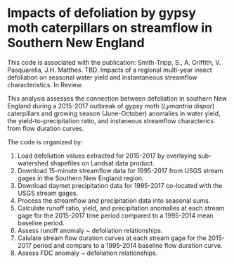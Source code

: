 # Impacts of defoliation by gypsy moth caterpillars on streamflow in Southern New England

This code is associated with the publication: Smith-Tripp, S., A. Griffith, V. Pasquarella, J.H. Matthes. TBD. Impacts of a regional multi-year insect defoliation on seasonal water yield and instantaneous streamflow characteristics. In Review.

This analysis assesses the connection between defoliation in southern New England during a 2015-2017 outbreak of gypsy moth (*Lymantria dispar*) caterpillars and growing season (June-October) anomalies in water yield, the yield-to-precipitation ratio, and instaneous streamflow characterics from flow duration curves.

The code is organized by: 
1. Load defoliation values extracted for 2015-2017 by overlaying sub-watershed shapefiles on Landsat data product. 
2. Download 15-minute streamflow data for 1995-2017 from USGS stream gages in the Southern New England region. 
3. Download daymet precipitation data for 1995-2017 co-located with the USGS stream gages.
4. Process the streamflow and precipitation data into seasonal sums.
5. Calculate runoff ratio, yield, and precipitation anomalies at each stream gage for the 2015-2017 time period compared to a 1995-2014 mean baseline period.
6. Assess runoff anomaly ~ defoliation relationships.
7. Calulate stream flow duration curves at each stream gage for the 2015-2017 period and compare to a 1995-2014 baseline flow duration curve.
8. Assess FDC anomaly ~ defoliation relationships.

